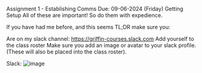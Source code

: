 Assignment 1 - Establishing Comms
Due: 09-06-2024 (Friday)
Getting Setup
All of these are important! So do them with expedience.

If you have had me before, and this seems TL;DR make sure you:

Are on my slack channel: https://griffin-courses.slack.com
Add yourself to the class roster
Make sure you add an image or avatar to your slack profile. (These will also be placed into the class roster).

Slack:
![image](https://github.com/user-attachments/assets/113f0e6a-e9cd-4c92-9f65-6ed0b15fb024)
